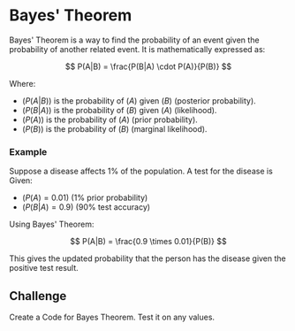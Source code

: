 
# Bayes' Theorem

Bayes' Theorem is a way to find the probability of an event given the probability of another related event. It is mathematically expressed as:

$$
P(A|B) = \frac{P(B|A) \cdot P(A)}{P(B)}
$$

Where:

- $( P(A|B))$ is the probability of $( A )$ given $( B )$ (posterior probability).
- $( P(B|A) )$ is the probability of $( B )$ given $( A)$ (likelihood).
- $( P(A))$ is the probability of $( A )$ (prior probability).
- $( P(B) )$ is the probability of $( B )$ (marginal likelihood).

### Example

Suppose a disease affects 1% of the population. A test for the disease is 
Given:

- $( P(A) = 0.01 )$ (1% prior probability)
- $( P(B|A) = 0.9 )$ (90% test accuracy)

Using Bayes' Theorem:

$$
P(A|B) = \frac{0.9 \times 0.01}{P(B)}
$$

This gives the updated probability that the person has the disease given the positive test result.

## Challenge

Create a Code for Bayes Theorem. Test it on any values.